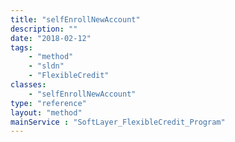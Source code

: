 ```yaml
---
title: "selfEnrollNewAccount"
description: ""
date: "2018-02-12"
tags:
    - "method"
    - "sldn"
    - "FlexibleCredit"
classes:
    - "selfEnrollNewAccount"
type: "reference"
layout: "method"
mainService : "SoftLayer_FlexibleCredit_Program"
---
```

